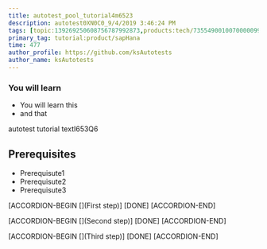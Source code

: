 ```yaml
---
title: autotest_pool_tutorial4m6523
description: autotest0XN0C0_9/4/2019 3:46:24 PM
tags: [topic:139269250608756787992873,products:tech/73554900100700000996,tutorial:experience/advanced]
primary_tag: tutorial:product/sapHana
time: 477
author_profile: https://github.com/ksAutotests
author_name: ksAutotests
---
```

### You will learn
- You will learn this
- and that

autotest tutorial textI653Q6

## Prerequisites
- Prerequisute1
- Prerequisute2
- Prerequisute3

[ACCORDION-BEGIN [](First step)]
[DONE]
[ACCORDION-END]

[ACCORDION-BEGIN [](Second step)]
[DONE]
[ACCORDION-END]

[ACCORDION-BEGIN [](Third step)]
[DONE]
[ACCORDION-END]

